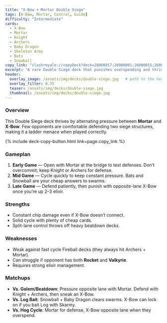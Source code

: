 ```yaml
---
title: "X-Bow + Mortar Double Siege"
tags: [X-Bow, Mortar, Control, Guide]
difficulty: "Intermediate"
cards:
  - X-Bow
  - Mortar
  - Knight
  - Archers
  - Baby Dragon
  - Skeleton Army
  - Bats
  - Snowball
copy_link: "clashroyale://copyDeck?deck=28000017;26000001;26000015;26000049;26000016;27000002;27000008;26000012"
excerpt: "A rare Double Siege deck that punishes overspending and thrives on split-lane pressure."
header:
  overlay_image: /assets/img/decks/double-siege.jpg   # path to the hero image
  overlay_filter: 0.35
  teaser: /assets/img/decks/double-siege.jpg
  thumbnail: /assets/img/decks/double-siege.jpg
---
```


### Overview
This Double Siege deck thrives by alternating pressure between **Mortar** and **X-Bow**. Few opponents are comfortable defending two siege structures, making it a ladder menace when played correctly.

{% include deck-copy-button.html link=page.copy_link %}

### Gameplan
1. **Early Game** — Open with Mortar at the bridge to test defenses. Don’t overcommit; keep Knight or Archers for defense.  
2. **Mid Game** — Cycle quickly to keep constant pressure. Bats and Snowball are your cheap answers to swarms.  
3. **Late Game** — Defend patiently, then punish with opposite-lane X-Bow once you’re up 2–3 elixir.

### Strengths
- Constant chip damage even if X-Bow doesn’t connect.  
- Solid cycle with plenty of cheap cards.  
- Split-lane control throws off heavy beatdown decks.

### Weaknesses
- Weak against fast cycle Fireball decks (they always hit Archers + Mortar).  
- Can struggle if opponent has both **Rocket** and **Valkyrie**.  
- Requires strong elixir management.

### Matchups
- **Vs. Golem/Beatdown**: Pressure opposite lane with Mortar. Defend with Knight + Archers, then sneak an X-Bow.  
- **Vs. Log Bait**: Snowball + Baby Dragon clears swarms. X-Bow can lock on if you bait Log with Skarmy.  
- **Vs. Hog Cycle**: Mortar for defense, X-Bow opposite lane when they overspend.  
